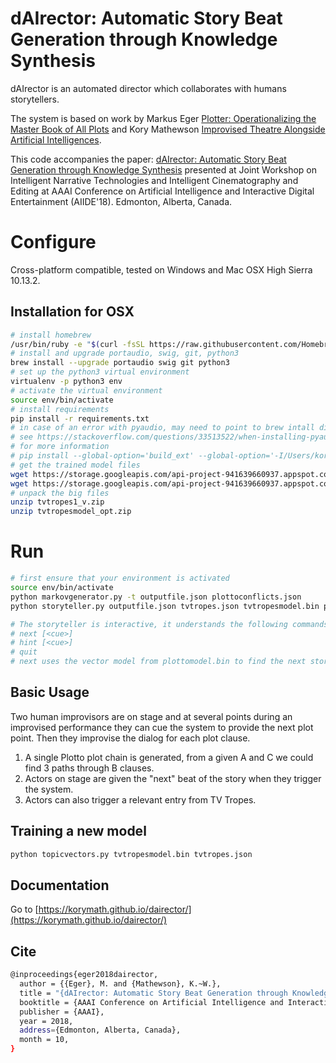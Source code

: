 # dAIrector: Automatic Story Beat Generation through Knowledge Synthesis

dAIrector is an automated director which collaborates with humans storytellers.

The system is based on work by Markus Eger [Plotter: Operationalizing the Master Book of All Plots](https://pdfs.semanticscholar.org/0c13/49ba53a155ca90dc6efe8ca3fe620fb50f88.pdf) and Kory Mathewson [Improvised Theatre Alongside Artificial Intelligences](https://aaai.org/ocs/index.php/AIIDE/AIIDE17/paper/view/15825).

This code accompanies the paper: [dAIrector: Automatic Story Beat Generation through Knowledge Synthesis](https://arxiv.org/abs/1811.03423) presented at Joint Workshop on Intelligent Narrative Technologies and Intelligent Cinematography and Editing at AAAI Conference on Artificial Intelligence and Interactive Digital Entertainment (AIIDE'18). Edmonton, Alberta, Canada.

# Configure

Cross-platform compatible, tested on Windows and Mac OSX High Sierra 10.13.2.

## Installation for OSX

```sh
# install homebrew
/usr/bin/ruby -e "$(curl -fsSL https://raw.githubusercontent.com/Homebrew/install/master/install)"
# install and upgrade portaudio, swig, git, python3
brew install --upgrade portaudio swig git python3
# set up the python3 virtual environment
virtualenv -p python3 env
# activate the virtual environment
source env/bin/activate
# install requirements
pip install -r requirements.txt
# in case of an error with pyaudio, may need to point to brew intall directly
# see https://stackoverflow.com/questions/33513522/when-installing-pyaudio-pip-cannot-find-portaudio-h-in-usr-local-include 
# for more information
# pip install --global-option='build_ext' --global-option='-I/Users/korymath/homebrew/Cellar/portaudio/19.6.0/include' --global-option='-L/Users/korymath/homebrew/Cellar/portaudio/19.6.0/lib' pyaudio
# get the trained model files
wget https://storage.googleapis.com/api-project-941639660937.appspot.com/tvtropes1_v.zip
wget https://storage.googleapis.com/api-project-941639660937.appspot.com/tvtropesmodel_opt.zip
# unpack the big files
unzip tvtropes1_v.zip
unzip tvtropesmodel_opt.zip
```

# Run

```sh
# first ensure that your environment is activated
source env/bin/activate
python markovgenerator.py -t outputfile.json plottoconflicts.json
python storyteller.py outputfile.json tvtropes.json tvtropesmodel.bin plottomodel.bin

# The storyteller is interactive, it understands the following commands:
# next [<cue>]
# hint [<cue>]
# quit
# next uses the vector model from plottomodel.bin to find the next story beat based on the given cue, and hint uses the tvtropesmodel.bin to find an appropriate trope.
```

## Basic Usage
Two human improvisors are on stage and at several points during an improvised performance they can cue the system to provide the next plot point. Then they improvise the dialog for each plot clause.

1. A single Plotto plot chain is generated, from a given A and C we could find 3 paths through B clauses.
2. Actors on stage are given the "next" beat of the story when they trigger the system.
3. Actors can also trigger a relevant entry from TV Tropes.

## Training a new model
```sh
python topicvectors.py tvtropesmodel.bin tvtropes.json
```

## Documentation
Go to [https://korymath.github.io/dairector/](https://korymath.github.io/dairector/)

## Cite

```sh
@inproceedings{eger2018dairector,
  author = {{Eger}, M. and {Mathewson}, K.~W.},
  title = "{dAIrector: Automatic Story Beat Generation through Knowledge Synthesis}",
  booktitle = {AAAI Conference on Artificial Intelligence and Interactive Digital Entertainment (AIIDE18), Joint Workshop on Intelligent Narrative Technologies and Intelligent Cinematography and Editing},
  publisher = {AAAI},
  year = 2018,
  address={Edmonton, Alberta, Canada},
  month = 10,
}
```